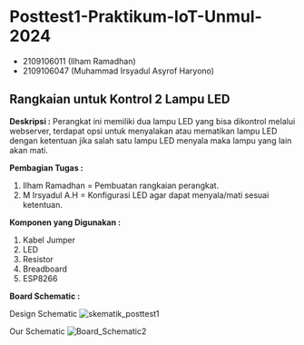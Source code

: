 
# Posttest1-Praktikum-IoT-Unmul-2024

 - 2109106011 (Ilham Ramadhan)
 - 2109106047 (Muhammad Irsyadul Asyrof Haryono)
## Rangkaian untuk Kontrol 2 Lampu LED
**Deskripsi :**
Perangkat ini memiliki dua lampu LED yang bisa dikontrol melalui webserver, terdapat opsi untuk menyalakan atau mematikan lampu LED dengan ketentuan jika salah satu lampu LED menyala maka lampu yang lain akan mati.

**Pembagian Tugas :**
1. Ilham Ramadhan = Pembuatan rangkaian perangkat.
2. M Irsyadul A.H = Konfigurasi LED agar dapat menyala/mati sesuai ketentuan.

**Komponen yang Digunakan :** 
1. Kabel Jumper
2. LED
3. Resistor
4. Breadboard
5. ESP8266

**Board Schematic :**

Design Schematic
![skematik_posttest1](https://github.com/irsyydl/posttest1-praktikum-iot-unmul-2024/assets/72110160/988e9f5e-b3f7-48d5-b01c-3a5a2d698f5e)

Our Schematic
![Board_Schematic2](https://github.com/irsyydl/posttest1-praktikum-iot-unmul-2024/blob/main/schematic.jpg?raw=true)
